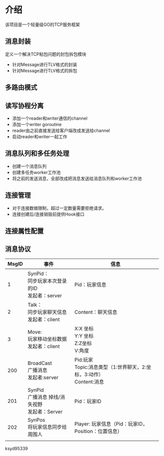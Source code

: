 # 介绍
该项目是一个轻量级GO的TCP服务框架

## 消息封装

定义一个解决TCP粘包问题的封包拆包模块
- 针对Message进行TLV格式的封装
- 针对Message进行TLV格式的拆包


## 多路由模式


## 读写协程分离

- 添加一个reader和writer通信的channel
- 添加一个writer goroutine
- reader由之前直接发送给客户端改成发送给channel
- 启动reader和writer一起工作



## 消息队列和多任务处理

- 创建一个消息队列
- 创建多任务worker工作池
- 将之前的发送消息，全部改成把消息发送给消息队列和worker工作池



## 连接管理

- 对于连接数做限制，超过一定数量需要拒绝请求。
- 连接创建后/连接销毁前提供Hook接口



## 连接属性配置




## 消息协议

| MsgID | 事件                                                   | 信息                                                         |
| ----- | ------------------------------------------------------ | ------------------------------------------------------------ |
| 1     | SynPid：<br />同步玩家本次登录的ID<br />发起者：server | Pid：玩家信息                                                |
| 2     | Talk：<br />同步玩家聊天信息<br />发起者：client       | Content：聊天信息                                            |
| 3     | Move:<br />玩家移动坐标数据<br />发起者：client        | X:X 坐标<br />Y:Y 坐标<br />Z:Z坐标<br />V:角度              |
| 200   | BroadCast<br />广播消息<br />发起者:server             | Pid:玩家<br />Topic:消息类型（1:世界聊天，2:坐标，3:动作）<br />Content:消息 |
| 201   | SynPid<br />广播消息 掉线/消失视野<br />发起者：Server | Pid：玩家ID                                                  |
| 202   | SynPos<br />将玩家信息同步给周围人                     | Player: 玩家信息（Pid：玩家ID，Position：位置信息）          |
|       |                      
                                  
                                  


ksyd95339
